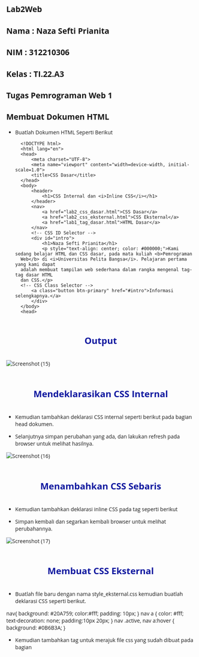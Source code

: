 ## Lab2Web

## Nama : Naza Sefti Prianita

## NIM : 312210306

## Kelas : TI.22.A3

## Tugas Pemrograman Web 1

## Membuat Dokumen HTML

- Buatlah Dokumen HTML Seperti Berikut
  
        <!DOCTYPE html>
        <html lang="en">
        <head>
            <meta charset="UTF-8">
            <meta name="viewport" content="width=device-width, initial-scale=1.0">
            <title>CSS Dasar</title>
        </head>
        <body>
            <header>
                <h1>CSS Internal dan <i>Inline CSS</i></h1>
            </header>
            <nav>
                <a href="lab2_css_dasar.html">CSS Dasar</a>
                <a href="lab2_css_eksternal.html">CSS Eksternal</a>
                <a href="lab1_tag_dasar.html">HTML Dasar</a>
            </nav>
            <!-- CSS ID Selector -->
            <div id="intro">
                <h1>Naza Sefti Prianita</h1>
                <p style="text-align: center; color: #000000;">Kami sedang belajar HTML dan CSS dasar, pada mata kuliah <b>Pemrograman
        Web</b> di <i>Universitas Pelita Bangsa</i>. Pelajaran pertama yang kami dapat
        adalah membuat tampilan web sederhana dalam rangka mengenal tag-tag dasar HTML
        dan CSS.</p>
        <!-- CSS Class Selector -->
            <a class="button btn-primary" href="#intro">Informasi selengkapnya.</a>
            </div>
        </body>
        <head>

# Output

![Screenshot (15)](https://github.com/Nazasefti/Lab2Web/assets/115772516/0d9772c1-276e-4e7a-ba4c-b101130fdbe1)

# Mendeklarasikan CSS Internal

- Kemudian tambahkan deklarasi CSS internal seperti berikut pada bagian head dokumen.

<head>
    <title>CSS Dasar</title>
    <style>
        body {
            font-family:'Open Sans', sans-serif;
        }
        header {
            min-height: 80px;
            border-bottom:1px solid #77CCEF;
        }
        h1 {
            font-size: 24px;
            color: #0F189F;
            text-align: center;
            padding: 20px 10px;
        }
        h1 i {
            color:#6d6a6b;
        }
    </style>
<head>

- Selanjutnya simpan perubahan yang ada, dan lakukan refresh pada browser untuk melihat hasilnya.

![Screenshot (16)](https://github.com/Nazasefti/Lab2Web/assets/115772516/3619d58b-f473-46ec-9c10-53b9c830363c)

# Menambahkan CSS Sebaris

- Kemudian tambahkan deklarasi inline CSS pada tag
seperti berikut

<p style="text-align: center; color: #ccd8e4;">

- Simpan kembali dan segarkan kembali browser untuk melihat perubahannya.
  
![Screenshot (17)](https://github.com/Nazasefti/Lab2Web/assets/115772516/38f5b354-63cf-41da-9a16-0f2f81e000fe)

# Membuat CSS Eksternal

- Buatlah file baru dengan nama style_eksternal.css kemudian buatlah deklarasi CSS seperti berikut.

nav{
    background: #20A759;
    color:#fff;
    padding: 10px;
}
nav a {
    color: #fff;
    text-decoration: none;
    padding:10px 20px;
}
nav .active,
nav a:hover {
    background: #0B6B3A;
}

- Kemudian tambahkan tag untuk merajuk file css yang sudah dibuat pada bagian

 <head>
 <!-- menyisipkan css eksternal -->
 <link rel="stylesheet" href="style_eksternal.css" type="text/css">
</head>  

